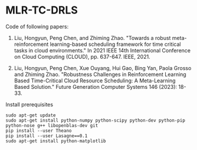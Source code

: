 # MLR-TC-DRLS

Code of following papers:

1. Liu, Hongyun, Peng Chen, and Zhiming Zhao. "Towards a robust meta-reinforcement learning-based scheduling framework for time critical tasks in cloud environments." In 2021 IEEE 14th International Conference on Cloud Computing (CLOUD), pp. 637-647. IEEE, 2021.

2. Liu, Hongyun, Peng Chen, Xue Ouyang, Hui Gao, Bing Yan, Paola Grosso and Zhiming Zhao. "Robustness Challenges in Reinforcement Learning Based Time-Critical Cloud Resource Scheduling: A Meta-Learning Based Solution." Future Generation Computer Systems 146 (2023): 18-33.

Install prerequisites

```
sudo apt-get update
sudo apt-get install python-numpy python-scipy python-dev python-pip python-nose g++ libopenblas-dev git
pip install --user Theano
pip install --user Lasagne==0.1
sudo apt-get install python-matplotlib

